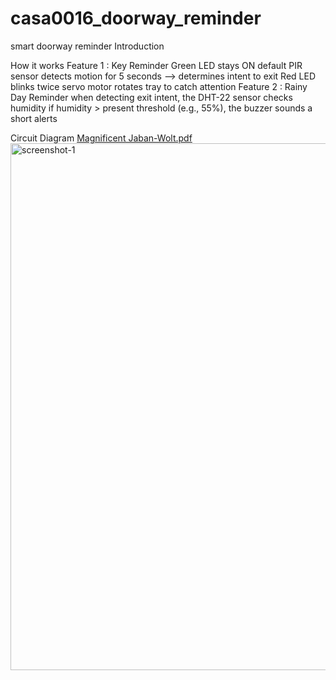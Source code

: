 # casa0016_doorway_reminder
smart doorway reminder
Introduction


How it works
Feature 1 : Key Reminder
  Green LED stays ON default
  PIR sensor detects motion for 5 seconds --> determines intent to exit
  Red LED blinks twice
  servo motor rotates tray to catch attention
Feature 2 : Rainy Day Reminder
  when detecting exit intent, the DHT-22 sensor checks humidity
  if humidity > present threshold (e.g., 55%), the buzzer sounds a short alerts

Circuit Diagram
[Magnificent Jaban-Wolt.pdf](https://github.com/user-attachments/files/17926461/Magnificent.Jaban-Wolt.pdf)
<img width="843" alt="screenshot-1" src="https://github.com/user-attachments/assets/2322d133-9cd1-4753-b7e9-dbfb39380427">
